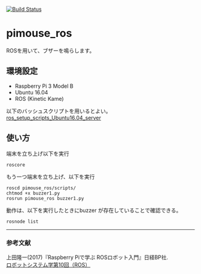 [![Build Status](https://travis-ci.org/kentokura/raspimouse_ros.svg?branch=master)](https://travis-ci.org/kentokura/raspimouse_ros)
# pimouse_ros

ROSを用いて、ブザーを鳴らします。

## 環境設定
- Raspberry Pi 3 Model B
- Ubuntu 16.04
- ROS (Kinetic Kame)

以下のバッシュスクリプトを用いるとよい。  
[ros_setup_scripts_Ubuntu16.04_server](https://github.com/ryuichiueda/ros_setup_scripts_Ubuntu16.04_server)

## 使い方
端末を立ち上げ以下を実行
```
roscore
```
もう一つ端末を立ち上げ、以下を実行
```
roscd pimouse_ros/scripts/
chtmod +x buzzer1.py
rosrun pimouse_ros buzzer1.py
```
動作は、以下を実行したときにbuzzer が存在していることで確認できる。
```
rosnode list
```

 
-----
 ### 参考文献
 
 上田隆一(2017)『Raspberry Piで学ぶ ROSロボット入門』日経BP社.  
 [ロボットシステム学第10回（ROS）](https://www.youtube.com/watch?v=PL85Pw_zQH0)
